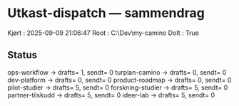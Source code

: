 # Utkast-dispatch — sammendrag
Kjørt : 2025-09-09 21:06:47
Root  : C:\Dev\my-camino
DoIt  : True

## Status
ops-workflow       → drafts= 1, sendt= 0
turplan-camino     → drafts= 0, sendt= 0
dev-platform       → drafts= 0, sendt= 0
product-roadmap    → drafts= 0, sendt= 0
pilot-studier      → drafts= 5, sendt= 0
forskning-studier  → drafts= 5, sendt= 0
partner-tilskudd   → drafts= 5, sendt= 0
ideer-lab          → drafts= 5, sendt= 0
